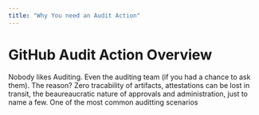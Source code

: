 ```yaml
---
title: "Why You need an Audit Action"
---
```


# GitHub Audit Action Overview

Nobody likes Auditing. Even the auditing team (if you had a chance to ask them). The reason? Zero tracability of artifacts, attestations can be lost in transit, the beaureaucratic nature of approvals and administration, just to name a few. One of the most common auditting scenarios 